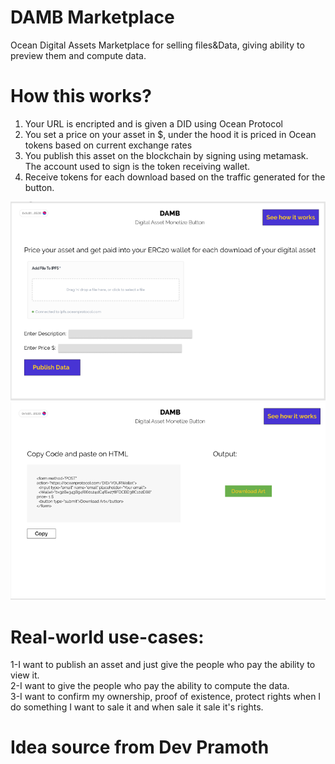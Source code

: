# DAMB Marketplace
Ocean Digital Assets Marketplace for selling files&Data, giving ability to preview them and compute data.


# How this works? 
1. Your URL is encripted and is given a DID using Ocean Protocol 
2. You set a price on your asset in $, under the hood it is priced in Ocean tokens based on current exchange rates 
3. You publish this asset on the blockchain by signing using metamask. The account used to sign is the token receiving wallet. 
4. Receive tokens for each download based on the traffic generated for the button. 

![prototype](images/1.PNG)
![prototype](images/2.PNG)

# Real-world use-cases:
1-I want to publish an asset and just give the people who pay the ability to view it.  
2-I want to give the people who pay the ability to compute the data.  
3-I want to confirm my ownership, proof of existence, protect rights when I do something I want to sale it and when sale it sale it's rights.

# Idea source from Dev Pramoth
